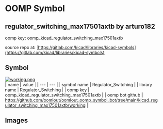 # OOMP Symbol  
## regulator_switching_max17501axtb  by arturo182  
  
oomp key: oomp_kicad_regulator_switching_max17501axtb  
  
source repo at: [https://gitlab.com/kicad/libraries/kicad-symbols](https://gitlab.com/kicad/libraries/kicad-symbols)  
## Symbol  
  
[![working.png](working_600.png)](working.png)  
| name | value | 
| --- | --- | 
| symbol name | Regulator_Switching | 
| library name | Regulator_Switching | 
| oomp key | oomp_kicad_regulator_switching_max17501axtb | 
| oomp bot github | https://github.com/oomlout/oomlout_oomp_symbol_bot/tree/main/kicad_regulator_switching_max17501axtb/working | 
## Images  
